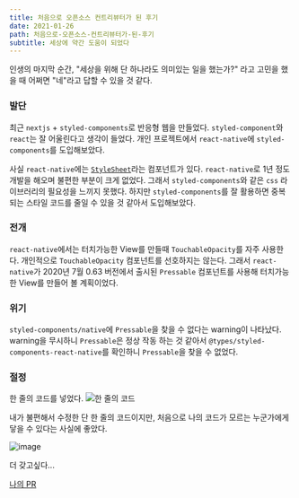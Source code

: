 ```yaml
---
title: 처음으로 오픈소스 컨트리뷰터가 된 후기
date: 2021-01-26
path: 처음으로-오픈소스-컨트리뷰터가-된-후기
subtitle: 세상에 약간 도움이 되었다
---
```


인생의 마지막 순간, "세상을 위해 단 하나라도 의미있는 일을 했는가?" 라고 고민을 했을 때 어쩌면 "네"라고 답할 수 있을 것 같다.


### 발단
최근 `nextjs` + `styled-components`로 반응형 웹을 만들었다. `styled-component`와 `react`는 잘 어울린다고 생각이 들었다. 개인 프로젝트에서 `react-native`에 `styled-components`를 도입해보았다.


사실 `react-native`에는 [`StyleSheet`](https://reactnative.dev/docs/stylesheet)라는 컴포넌트가 있다. `react-native`로 1년 정도 개발을 해오며 불편한 부분이 크게 없었다.  그래서 `styled-components`와 같은 `css` 라이브러리의 필요성을 느끼지 못했다. 하지만 `styled-components`를 잘 활용하면 중복되는 스타일 코드를 줄일 수 있을 것 같아서 도입해보았다.


### 전개

`react-native`에서는 터치가능한 View를 만들때 `TouchableOpacity`를 자주 사용한다. 개인적으로 `TouchableOpacity` 컴포넌트를 선호하지는 않는다. 그래서 `react-native`가 2020년 7월 0.63 버전에서 출시된 `Pressable` 컴포넌트를 사용해 터치가능한 View를 만들어 볼 계획이었다. 

### 위기

`styled-components/native`에 `Pressable`을 찾을 수 없다는 warning이 나타났다. warning을 무시하니 `Pressable`은 정상 작동 하는 것 같아서 `@types/styled-components-react-native`를 확인하니 `Pressable`을 찾을 수 없었다.

### 절정
한 줄의 코드를 넣었다. 
![한 줄의 코드](https://user-images.githubusercontent.com/62214433/105856701-dc8d3000-602c-11eb-9553-27b74cb5b645.png)

내가 불편해서 수정한 단 한 줄의 코드이지만, 처음으로 나의 코드가 모르는 누군가에게 닿을 수 있다는 사실에 좋았다.

![image](https://user-images.githubusercontent.com/62214433/106006706-dc5a6680-60f8-11eb-9baf-c8f0ce34dbcc.png)

더 갖고싶다...


[나의 PR](https://github.com/DefinitelyTyped/DefinitelyTyped/pull/50791)